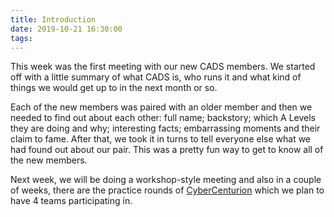 ```yaml
---
title: Introduction
date: 2019-10-21 16:30:00
tags:
---
```

This week was the first meeting with our new CADS members. We started off with a little summary of what CADS is, who runs it and what kind of things we would get up to in the next month or so.

Each of the new members was paired with an older member and then we needed to find out about each other: full name; backstory; which A Levels they are doing and why; interesting facts; embarrassing moments and their claim to fame. After that, we took it in turns to tell everyone else what we had found out about our pair. This was a pretty fun way to get to know all of the new members.

Next week, we will be doing a workshop-style meeting and also in a couple of weeks, there are the practice rounds of [CyberCenturion](/cybercenturion) which we plan to have 4 teams participating in.
